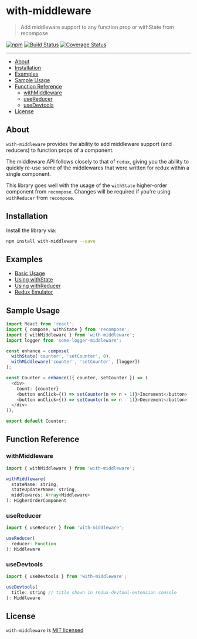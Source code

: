 # with-middleware

> Add middleware support to any function prop or withState from recompose

[![npm][npm-badge]][npm-link]
[![Build Status][circle-badge]][circle-link]
[![Coverage Status][codecov-badge]][codecov-link]

---

<!-- TOC depthFrom:2 -->

- [About](#about)
- [Installation](#installation)
- [Examples](#examples)
- [Sample Usage](#sample-usage)
- [Function Reference](#function-reference)
  - [withMiddleware](#withmiddleware)
  - [useReducer](#usereducer)
  - [useDevtools](#usedevtools)
- [License](#license)

<!-- /TOC -->

## About

`with-middleware` provides the ability to add middleware support (and reducers)
to function props of a component.

The middleware API follows closely to that of `redux`, giving you the ability
to quickly re-use some of the middlewares that were written for redux within a
single component.

This library goes well with the usage of the `withState` higher-order component
from `recompose`. Changes will be required if you're using `withReducer` from `recompose`.

## Installation

Install the library via:

```bash
npm install with-middleware --save
```

## Examples

- [Basic Usage](./examples/basic-usage/README.md)
- [Using withState](./examples/using-with-state/README.md)
- [Using withReducer](./examples/using-with-reducer/README.md)
- [Redux Emulator](./examples/redux-emulator/README.md)

## Sample Usage

```js
import React from 'react';
import { compose, withState } from 'recompose';
import { withMiddleware } from 'with-middleware';
import logger from 'some-logger-middleware';

const enhance = compose(
  withState('counter', 'setCounter', 0),
  withMiddleware('counter', 'setCounter', [logger])
);

const Counter = enhance(({ counter, setCounter }) => (
  <div>
    Count: {counter}
    <button onClick={() => setCounter(n => n + 1)}>Increment</button>
    <button onClick={() => setCounter(n => n - 1)}>Decrement</button>
  </div>
));

export default Counter;
```

## Function Reference

### withMiddleware

```js
import { withMiddleware } from 'with-middleware';

withMiddleware(
  stateName: string,
  stateUpdaterName: string,
  middlewares: Array<Middleware>
): HigherOrderComponent
```

### useReducer

```js
import { useReducer } from 'with-middleware';

useReducer(
  reducer: Function
): Middleware
```

### useDevtools

```js
import { useDevtools } from 'with-middleware';

useDevtools(
  title: string // title shown in redux-devtool-extension console
): Middleware
```

## License

`with-middleware` is [MIT licensed](./LICENSE)

[npm-badge]: https://img.shields.io/npm/v/with-middleware.svg?style=flat-square
[npm-link]: https://www.npmjs.com/package/with-middleware
[circle-badge]: https://img.shields.io/circleci/project/github/yeojz/with-middleware/master.svg?style=flat-square
[circle-link]: https://circleci.com/gh/yeojz/with-middleware
[codecov-badge]: https://img.shields.io/codecov/c/github/yeojz/with-middleware/master.svg?style=flat-square
[codecov-link]: https://codecov.io/gh/yeojz/with-middleware
